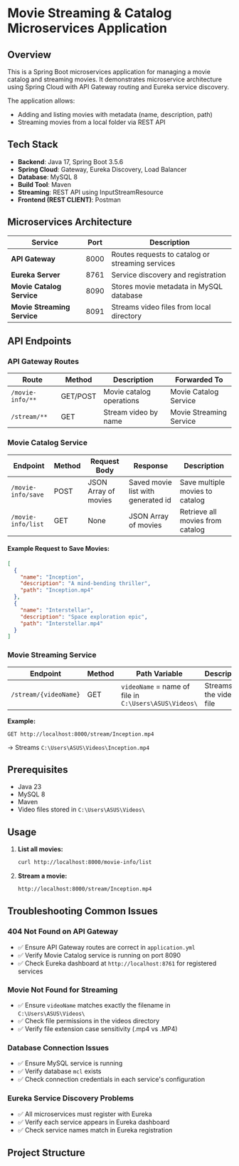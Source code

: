# Movie Streaming & Catalog Microservices Application

## Overview

This is a Spring Boot microservices application for managing a movie catalog and streaming movies. It demonstrates microservice architecture using Spring Cloud with API Gateway routing and Eureka service discovery.

The application allows:
- Adding and listing movies with metadata (name, description, path)
- Streaming movies from a local folder via REST API

## Tech Stack

- **Backend**: Java 17, Spring Boot 3.5.6
- **Spring Cloud**: Gateway, Eureka Discovery, Load Balancer
- **Database**: MySQL 8
- **Build Tool**: Maven
- **Streaming**: REST API using InputStreamResource
- **Frontend (REST CLIENT)**: Postman

## Microservices Architecture

| Service | Port | Description |
|---------|------|-------------|
| **API Gateway** | 8000 | Routes requests to catalog or streaming services |
| **Eureka Server** | 8761 | Service discovery and registration |
| **Movie Catalog Service** | 8090 | Stores movie metadata in MySQL database |
| **Movie Streaming Service** | 8091 | Streams video files from local directory |

## API Endpoints

### API Gateway Routes

| Route | Method | Description | Forwarded To |
|-------|--------|-------------|--------------|
| `/movie-info/**` | GET/POST | Movie catalog operations | Movie Catalog Service |
| `/stream/**` | GET | Stream video by name | Movie Streaming Service |

### Movie Catalog Service

| Endpoint | Method | Request Body | Response | Description |
|----------|--------|--------------|----------|-------------|
| `/movie-info/save` | POST | JSON Array of movies | Saved movie list with generated id | Save multiple movies to catalog |
| `/movie-info/list` | GET | None | JSON Array of movies | Retrieve all movies from catalog |

#### Example Request to Save Movies:

```json
[
  {
    "name": "Inception",
    "description": "A mind-bending thriller",
    "path": "Inception.mp4"
  },
  {
    "name": "Interstellar",
    "description": "Space exploration epic",
    "path": "Interstellar.mp4"
  }
]

```
### **Movie Streaming Service**

| Endpoint | Method | Path Variable | Description |
|----------|--------|---------------|-------------|
| `/stream/{videoName}` | GET | `videoName` = name of file in `C:\Users\ASUS\Videos\` | Streams the video file |

**Example:**
```
GET http://localhost:8000/stream/Inception.mp4
```
→ Streams `C:\Users\ASUS\Videos\Inception.mp4`

## **Prerequisites**
- Java 23
- MySQL 8
- Maven
- Video files stored in `C:\Users\ASUS\Videos\`


## **Usage**

1. **List all movies:**
   ```bash
   curl http://localhost:8000/movie-info/list
   ```

2. **Stream a movie:**
   ``` bash
   http://localhost:8000/stream/Inception.mp4
   ```

## **Troubleshooting Common Issues**

### **404 Not Found on API Gateway**
- ✅ Ensure API Gateway routes are correct in `application.yml`
- ✅ Verify Movie Catalog service is running on port 8090
- ✅ Check Eureka dashboard at `http://localhost:8761` for registered services

### **Movie Not Found for Streaming**
- ✅ Ensure `videoName` matches exactly the filename in `C:\Users\ASUS\Videos\`
- ✅ Check file permissions in the videos directory
- ✅ Verify file extension case sensitivity (.mp4 vs .MP4)

### **Database Connection Issues**
- ✅ Ensure MySQL service is running
- ✅ Verify database `mcl` exists
- ✅ Check connection credentials in each service's configuration

### **Eureka Service Discovery Problems**
- ✅ All microservices must register with Eureka
- ✅ Verify each service appears in Eureka dashboard
- ✅ Check service names match in Eureka registration

## **Project Structure**
